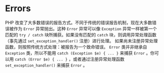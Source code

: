 # Errors

PHP 改变了大多数错误的报告方式。不同于传统的错误报告机制，现在大多数错误被作为 `Error` 异常抛出。这种 `Error` 异常可以像 `Exception` 异常一样被第一个匹配的 `try / catch` 块所捕获。如果没有匹配的 `catch` 块，则调用异常处理函数（事先通过 `set_exception_handler()` 注册）进行处理。 如果尚未注册异常处理函数，则按照传统方式处理：被报告为一个致命错误。 `Error` 类并非继承自 `Exception` 类，所以不能用 `catch (Exception $e) { ... }` 来捕获 `Error` 。你可以用 `catch (Error $e) { ... }` ，或者通过注册异常处理函数 `set_exception_handler()` 来捕获 `Error` 。